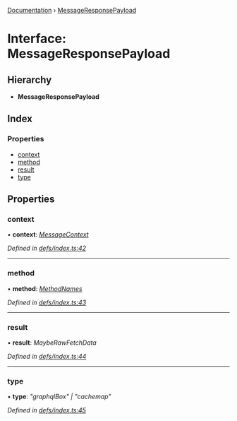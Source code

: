 [Documentation](../README.md) › [MessageResponsePayload](messageresponsepayload.md)

# Interface: MessageResponsePayload

## Hierarchy

* **MessageResponsePayload**

## Index

### Properties

* [context](messageresponsepayload.md#context)
* [method](messageresponsepayload.md#method)
* [result](messageresponsepayload.md#result)
* [type](messageresponsepayload.md#type)

## Properties

###  context

• **context**: *[MessageContext](messagecontext.md)*

*Defined in [defs/index.ts:42](https://github.com/badbatch/graphql-box/blob/3c77089/packages/worker-client/src/defs/index.ts#L42)*

___

###  method

• **method**: *[MethodNames](../README.md#methodnames)*

*Defined in [defs/index.ts:43](https://github.com/badbatch/graphql-box/blob/3c77089/packages/worker-client/src/defs/index.ts#L43)*

___

###  result

• **result**: *MaybeRawFetchData*

*Defined in [defs/index.ts:44](https://github.com/badbatch/graphql-box/blob/3c77089/packages/worker-client/src/defs/index.ts#L44)*

___

###  type

• **type**: *"graphqlBox" | "cachemap"*

*Defined in [defs/index.ts:45](https://github.com/badbatch/graphql-box/blob/3c77089/packages/worker-client/src/defs/index.ts#L45)*
